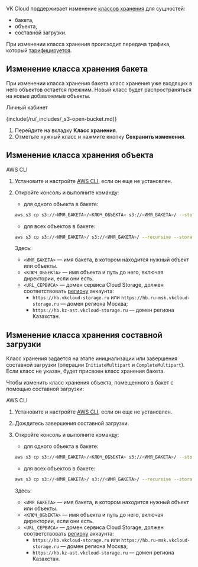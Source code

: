 VK Cloud поддерживает изменение [классов хранения](../../concepts/about#storage_class) для сущностей:

- бакета,
- объекта,
- составной загрузки.

<err>

При изменении класса хранения происходит передача трафика, который [тарифицируется](../../tariffication).

</err>

## Изменение класса хранения бакета

<warn>

При изменении класса хранения бакета класс хранения уже входящих в него объектов остается прежним. Новый класс будет распространяться на новые добавляемые объекты.

</warn>

<tabs>
<tablist>
<tab>Личный кабинет</tab>
</tablist>
<tabpanel>

{include(/ru/_includes/_s3-open-bucket.md)}

1. Перейдите на вкладку **Класс хранения**.
1. Отметьте нужный класс и нажмите кнопку **Сохранить изменения**.

</tabpanel>
</tabs>

## Изменение класса хранения объекта

<tabs>
<tablist>
<tab>AWS CLI</tab>
</tablist>
<tabpanel>

1. Установите и настройте [AWS CLI](../../connect/s3-cli), если он еще не установлен.

1. Откройте консоль и выполните команду:

   - для одного объекта в бакете:

   ```bash
   aws s3 cp s3://<ИМЯ_БАКЕТА>/<КЛЮЧ_ОБЪЕКТА> s3://<ИМЯ_БАКЕТА>/ --storage-class <КЛАСС_ХРАНЕНИЯ> --endpoint-url <URL_СЕРВИСА>
   ```

   - для всех объектов в бакете:

   ```bash
   aws s3 cp s3://<ИМЯ_БАКЕТА>/ s3://<ИМЯ_БАКЕТА>/ --recursive --storage-class <КЛАСС_ХРАНЕНИЯ> --endpoint-url <URL_СЕРВИСА>
   ```

   Здесь:

   - `<ИМЯ_БАКЕТА>` — имя бакета, в котором находится нужный объект или объекты.
   - `<КЛЮЧ_ОБЪЕКТА>` — имя объекта и путь до него, включая директории, если они есть.
   - `<URL_СЕРВИСА>` — домен сервиса Cloud Storage, должен соответствовать [региону](/ru/tools-for-using-services/account/concepts/regions) аккаунта:
      - `https://hb.vkcloud-storage.ru` или `https://hb.ru-msk.vkcloud-storage.ru` — домен региона Москва;
      - `https://hb.kz-ast.vkcloud-storage.ru` — домен региона Казахстан.

</tabpanel>
</tabs>

## Изменение класса хранения составной загрузки

Класс хранения задается на этапе инициализации или завершения составной загрузки (операции `InitiateMultipart` и `CompleteMultipart`). Если класс не указан, будет присвоен класс хранения бакета.

Чтобы изменить класс хранения объекта, помещенного в бакет с помощью составной загрузки:

<tabs>
<tablist>
<tab>AWS CLI</tab>
</tablist>
<tabpanel>

1. Установите и настройте [AWS CLI](../../connect/s3-cli), если он еще не установлен.
1. Дождитесь завершения составной загрузки.
1. Откройте консоль и выполните команду:

   - для одного объекта в бакете:

   ```bash
   aws s3 cp s3://<ИМЯ_БАКЕТА>/<КЛЮЧ_ОБЪЕКТА> s3://<ИМЯ_БАКЕТА>/ --storage-class <КЛАСС_ХРАНЕНИЯ> --endpoint-url <URL_СЕРВИСА>
   ```

   - для всех объектов в бакете:

   ```bash
   aws s3 cp s3://<ИМЯ_БАКЕТА>/ s3://<ИМЯ_БАКЕТА>/ --recursive --storage-class <КЛАСС_ХРАНЕНИЯ> --endpoint-url <URL_СЕРВИСА>
   ```

   Здесь:

   - `<ИМЯ_БАКЕТА>` — имя бакета, в котором находится нужный объект или объекты.
   - `<КЛЮЧ_ОБЪЕКТА>` — имя объекта и путь до него, включая директории, если они есть.
   - `<URL_СЕРВИСА>` — домен сервиса Cloud Storage, должен соответствовать [региону](/ru/tools-for-using-services/account/concepts/regions) аккаунта:
      - `https://hb.vkcloud-storage.ru` или `https://hb.ru-msk.vkcloud-storage.ru` — домен региона Москва;
      - `https://hb.kz-ast.vkcloud-storage.ru` — домен региона Казахстан.

</tabpanel>
</tabs>
